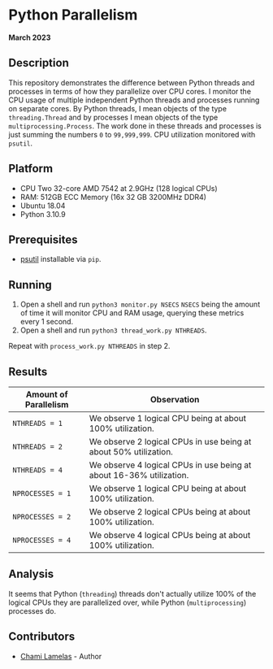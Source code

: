 # Python Parallelism

**March 2023**

## Description 

This repository demonstrates the difference between Python threads and processes in terms of how they parallelize over CPU cores. I monitor the CPU usage of multiple independent Python threads and processes running on separate cores. By Python threads, I mean objects of the type `threading.Thread` and by processes I mean objects of the type `multiprocessing.Process`. The work done in these threads and processes is just summing the numbers `0` to `99,999,999`. CPU utilization monitored with `psutil`.

## Platform

* CPU Two 32-core AMD 7542 at 2.9GHz (128 logical CPUs)
* RAM: 512GB ECC Memory (16x 32 GB 3200MHz DDR4)
* Ubuntu 18.04 
* Python 3.10.9

## Prerequisites 

* [psutil](https://pypi.org/project/psutil/) installable via `pip`.

## Running

1. Open a shell and run `python3 monitor.py NSECS` `NSECS` being the amount of time it will monitor CPU and RAM usage, querying these metrics every 1 second. 
2. Open a shell and run `python3 thread_work.py NTHREADS`. 

Repeat with `process_work.py NTHREADS` in step 2. 

## Results 

| Amount of Parallelism | Observation |
|---|---|
| `NTHREADS = 1` | We observe 1 logical CPU being at about 100% utilization. |
| `NTHREADS = 2` | We observe 2 logical CPUs in use being at about 50% utilization. |
| `NTHREADS = 4` | We observe 4 logical CPUs in use being at about 16-36% utilization. |
| `NPROCESSES = 1` | We observe 1 logical CPU being at about 100% utilization. |
| `NPROCESSES = 2` | We observe 2 logical CPUs being at about 100% utilization. |
| `NPROCESSES = 4` | We observe 4 logical CPUs being at about 100% utilization. |

## Analysis

It seems that Python (`threading`) threads don't actually utilize 100% of the logical CPUs they are parallelized over, while Python (`multiprocessing`) processes do.

## Contributors 

* [Chami Lamelas](https://sites.google.com/brandeis.edu/chamilamelas) - Author

